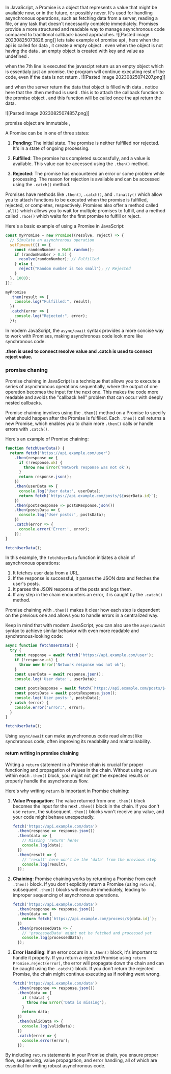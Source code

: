 In JavaScript, a Promise is a object that represents a value that might be available now, or in the future, or possibly never. It's used for handling asynchronous operations, such as fetching data from a server, reading a file, or any task that doesn't necessarily complete immediately. Promises provide a more structured and readable way to manage asynchronous code compared to traditional callback-based approaches.
![[Pasted image 20230825073826.png]]
lets take example of promise api , here when the api is called for data , it create a empty object . even when the object is not having the data . an empty object is created with key and value as undefined . 

when the 7th line is executed the javascipt return us an empty object which is essentialy just an promise.
the program will continue executing rest of the code, even if the data is not return .
![[Pasted image 20230825074207.png]]

and when the server return the data that object is filled with data .
notice here that the .then method is used . this is to attach the callback function to the promise object . and this function will be called once the api return the data.

![[Pasted image 20230825074857.png]]

promise object are immutable , 

A Promise can be in one of three states:

1. **Pending**: The initial state. The promise is neither fulfilled nor rejected. It's in a state of ongoing processing.

2. **Fulfilled**: The promise has completed successfully, and a value is available. This value can be accessed using the `.then()` method.

3. **Rejected**: The promise has encountered an error or some problem while processing. The reason for rejection is available and can be accessed using the `.catch()` method.

Promises have methods like `.then()`, `.catch()`, and `.finally()` which allow you to attach functions to be executed when the promise is fulfilled, rejected, or completes, respectively. Promises also offer a method called `.all()` which allows you to wait for multiple promises to fulfill, and a method called `.race()` which waits for the first promise to fulfill or reject.

Here's a basic example of using a Promise in JavaScript:

```javascript
const myPromise = new Promise((resolve, reject) => {
  // Simulate an asynchronous operation
  setTimeout(() => {
    const randomNumber = Math.random();
    if (randomNumber > 0.5) {
      resolve(randomNumber); // Fulfilled
    } else {
      reject("Random number is too small"); // Rejected
    }
  }, 1000);
});

myPromise
  .then(result => {
    console.log("Fulfilled:", result);
  })
  .catch(error => {
    console.log("Rejected:", error);
  });
```

In modern JavaScript, the `async/await` syntax provides a more concise way to work with Promises, making asynchronous code look more like synchronous code.

**.then is used to connect resolve value and .catch is used to connect reject value.**
### promise chaning 
Promise chaining in JavaScript is a technique that allows you to execute a series of asynchronous operations sequentially, where the output of one operation becomes the input for the next one. This makes the code more readable and avoids the "callback hell" problem that can occur with deeply nested callbacks.

Promise chaining involves using the `.then()` method on a Promise to specify what should happen after the Promise is fulfilled. Each `.then()` call returns a new Promise, which enables you to chain more `.then()` calls or handle errors with `.catch()`.

Here's an example of Promise chaining:

```javascript
function fetchUserData() {
  return fetch('https://api.example.com/user')
    .then(response => {
      if (!response.ok) {
        throw new Error('Network response was not ok');
      }
      return response.json();
    })
    .then(userData => {
      console.log('User data:', userData);
      return fetch(`https://api.example.com/posts/${userData.id}`);
    })
    .then(postsResponse => postsResponse.json())
    .then(postsData => {
      console.log('User posts:', postsData);
    })
    .catch(error => {
      console.error('Error:', error);
    });
}

fetchUserData();
```

In this example, the `fetchUserData` function initiates a chain of asynchronous operations:

1. It fetches user data from a URL.
2. If the response is successful, it parses the JSON data and fetches the user's posts.
3. It parses the JSON response of the posts and logs them.
4. If any step in the chain encounters an error, it is caught by the `.catch()` method.

Promise chaining with `.then()` makes it clear how each step is dependent on the previous one and allows you to handle errors in a centralized way.

Keep in mind that with modern JavaScript, you can also use the `async/await` syntax to achieve similar behavior with even more readable and synchronous-looking code:

```javascript
async function fetchUserData() {
  try {
    const response = await fetch('https://api.example.com/user');
    if (!response.ok) {
      throw new Error('Network response was not ok');
    }
    const userData = await response.json();
    console.log('User data:', userData);
    
    const postsResponse = await fetch(`https://api.example.com/posts/${userData.id}`);
    const postsData = await postsResponse.json();
    console.log('User posts:', postsData);
  } catch (error) {
    console.error('Error:', error);
  }
}

fetchUserData();
```

Using `async/await` can make asynchronous code read almost like synchronous code, often improving its readability and maintainability.

#### return writing in promise chaining 
Writing a `return` statement in a Promise chain is crucial for proper functioning and propagation of values in the chain. Without using `return` within each `.then()` block, you might not get the expected results or properly handle the asynchronous flow.

Here's why writing `return` is important in Promise chaining:

1. **Value Propagation**: The value returned from one `.then()` block becomes the input for the next `.then()` block in the chain. If you don't use `return`, the subsequent `.then()` blocks won't receive any value, and your code might behave unexpectedly.

   ```javascript
   fetch('https://api.example.com/data')
     .then(response => response.json())
     .then(data => {
       // Missing 'return' here!
       console.log(data);
     })
     .then(result => {
       // 'result' here won't be the 'data' from the previous step
       console.log(result);
     });
   ```

2. **Chaining**: Promise chaining works by returning a Promise from each `.then()` block. If you don't explicitly return a Promise (using `return`), subsequent `.then()` blocks will execute immediately, leading to improper sequencing of asynchronous operations.

   ```javascript
   fetch('https://api.example.com/data')
     .then(response => response.json())
     .then(data => {
       return fetch(`https://api.example.com/process/${data.id}`);
     })
     .then(processedData => {
       // 'processedData' might not be fetched and processed yet
       console.log(processedData);
     });
   ```

3. **Error Handling**: If an error occurs in a `.then()` block, it's important to handle it properly. If you return a rejected Promise using `return Promise.reject(error)`, the error will propagate down the chain and can be caught using the `.catch()` block. If you don't return the rejected Promise, the chain might continue executing as if nothing went wrong.

   ```javascript
   fetch('https://api.example.com/data')
     .then(response => response.json())
     .then(data => {
       if (!data) {
         throw new Error('Data is missing');
       }
       return data;
     })
     .then(validData => {
       console.log(validData);
     })
     .catch(error => {
       console.error(error);
     });
   ```

By including `return` statements in your Promise chain, you ensure proper flow, sequencing, value propagation, and error handling, all of which are essential for writing robust asynchronous code.